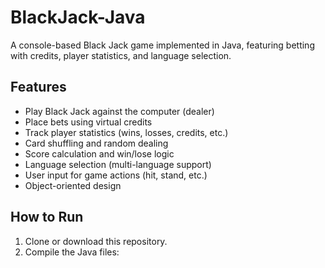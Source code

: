 # BlackJack-Java

A console-based Black Jack game implemented in Java, featuring betting with credits, player statistics, and language selection.

## Features

- Play Black Jack against the computer (dealer)
- Place bets using virtual credits
- Track player statistics (wins, losses, credits, etc.)
- Card shuffling and random dealing
- Score calculation and win/lose logic
- Language selection (multi-language support)
- User input for game actions (hit, stand, etc.)
- Object-oriented design

## How to Run

1. Clone or download this repository.
2. Compile the Java files:

